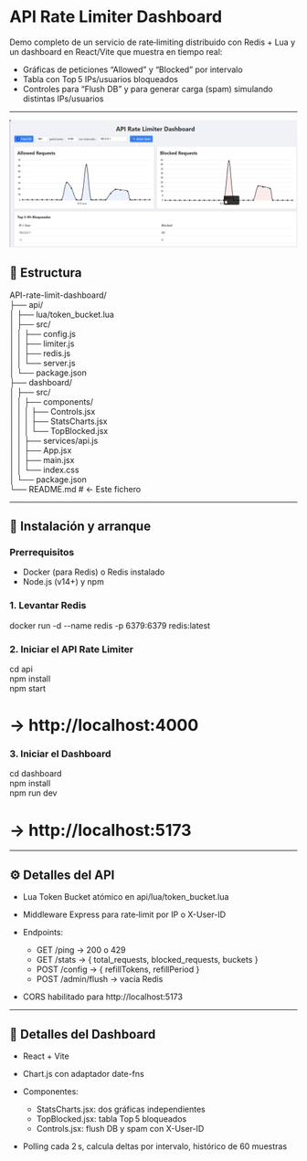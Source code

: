 # API Rate Limiter Dashboard

Demo completo de un servicio de rate‑limiting distribuido con Redis + Lua y un dashboard en React/Vite que muestra en tiempo real:

- Gráficas de peticiones “Allowed” y “Blocked” por intervalo  
- Tabla con Top 5 IPs/usuarios bloqueados  
- Controles para “Flush DB” y para generar carga (spam) simulando distintas IPs/usuarios  

---

![ejemplo](rate-limit-example.PNG)

## 📁 Estructura

API-rate-limit-dashboard/  
├── api/                     
│   ├── lua/token_bucket.lua  
│   ├── src/  
│   │   ├── config.js       
│   │   ├── limiter.js      
│   │   ├── redis.js        
│   │   └── server.js       
│   └── package.json        
├── dashboard/               
│   ├── src/  
│   │   ├── components/  
│   │   │   ├── Controls.jsx  
│   │   │   ├── StatsCharts.jsx  
│   │   │   └── TopBlocked.jsx  
│   │   ├── services/api.js  
│   │   ├── App.jsx          
│   │   ├── main.jsx         
│   │   └── index.css        
│   └── package.json        
└── README.md                # <- Este fichero

---

## 🚀 Instalación y arranque

### Prerrequisitos

- Docker (para Redis) o Redis instalado  
- Node.js (v14+) y npm

### 1. Levantar Redis

docker run -d --name redis -p 6379:6379 redis:latest

### 2. Iniciar el API Rate Limiter

cd api  
npm install  
npm start  
# -> http://localhost:4000

### 3. Iniciar el Dashboard

cd dashboard  
npm install  
npm run dev  
# -> http://localhost:5173

---

## ⚙️ Detalles del API

- Lua Token Bucket atómico en api/lua/token_bucket.lua  
- Middleware Express para rate‑limit por IP o X-User-ID  
- Endpoints:  
  - GET /ping → 200 o 429  
  - GET /stats → { total_requests, blocked_requests, buckets }  
  - POST /config → { refillTokens, refillPeriod }  
  - POST /admin/flush → vacía Redis  

- CORS habilitado para http://localhost:5173

---

## 🎨 Detalles del Dashboard

- React + Vite  
- Chart.js con adaptador date-fns  
- Componentes:  
  - StatsCharts.jsx: dos gráficas independientes  
  - TopBlocked.jsx: tabla Top 5 bloqueados  
  - Controls.jsx: flush DB y spam con X-User-ID  

- Polling cada 2 s, calcula deltas por intervalo, histórico de 60 muestras
